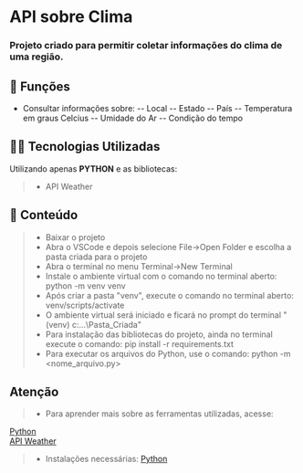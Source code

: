 <h1>API sobre Clima</h1>

<h3>Projeto criado para permitir coletar informações do clima de uma região.</h3>

## 🔧 Funções

- Consultar informações sobre:
-- Local
-- Estado
-- País
-- Temperatura em graus Celcius
-- Umidade do Ar
-- Condição do tempo

## 👨‍💻 Tecnologias Utilizadas

Utilizando apenas **PYTHON** e as bibliotecas:
> - API Weather

## 📜 Conteúdo

> - Baixar o projeto
> - Abra o VSCode e depois selecione File->Open Folder e escolha a pasta criada para o projeto
> - Abra o terminal no menu Terminal->New Terminal
> - Instale o ambiente virtual com o comando no terminal aberto: python -m venv venv
> - Após criar a pasta "venv", execute o comando no terminal aberto: venv/scripts/activate
> - O ambiente virtual será iniciado e ficará no prompt do terminal "(venv) c:\...\Pasta_Criada"
> - Para instalação das bibliotecas do projeto, ainda no terminal execute o comando: pip install -r requirements.txt
> - Para executar os arquivos do Python, use o comando: python -m <nome_arquivo.py>

## Atenção ##

> - Para aprender mais sobre as ferramentas utilizadas, acesse:

<a href = "https://docs.python.org/3/">Python</a></br>
<a href = "https://www.weatherapi.com/">API Weather</a></br>

> - Instalações necessárias:
<a href = "https://www.python.org/downloads/">Python</a>